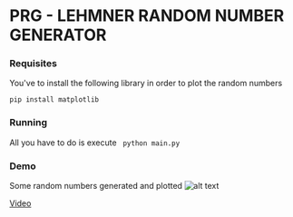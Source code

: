 # PRG - LEHMNER RANDOM NUMBER GENERATOR

### Requisites
You've to install the following library in order to plot the random numbers

```pip install matplotlib```

### Running
All you have to do is execute ``` python main.py```


### Demo
Some random numbers generated and plotted
![alt text](https://github.com/RobertoFigueroa/PRG-Lehmner/blob/master/randomperiod.png)

[Video](https://youtu.be/0jzzaPo24g8)